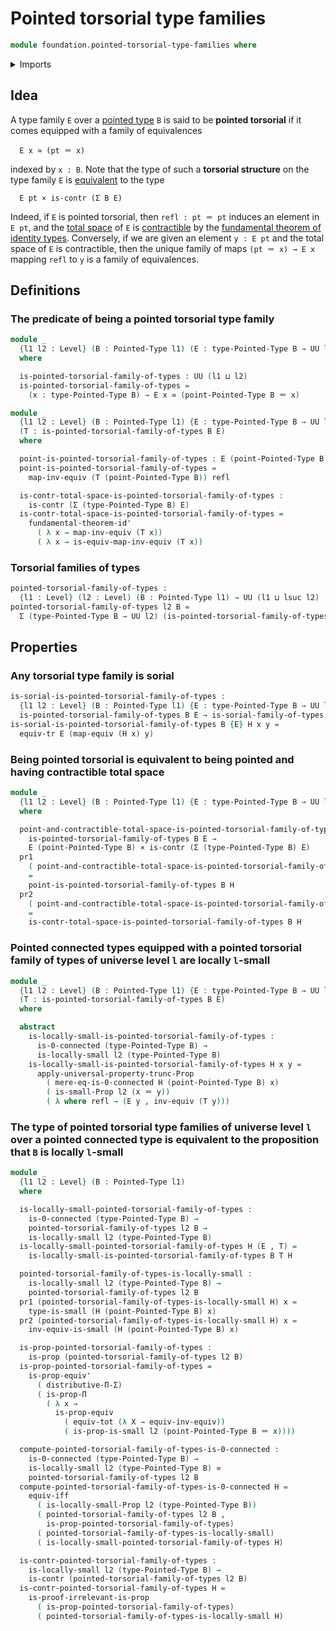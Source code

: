 # Pointed torsorial type families

```agda
module foundation.pointed-torsorial-type-families where
```

<details><summary>Imports</summary>

```agda
open import foundation.0-connected-types
open import foundation.dependent-pair-types
open import foundation.equivalences
open import foundation.fundamental-theorem-of-identity-types
open import foundation.locally-small-types
open import foundation.logical-equivalences
open import foundation.propositional-truncations
open import foundation.sorial-type-families
open import foundation.transport-along-identifications
open import foundation.type-theoretic-principle-of-choice
open import foundation.universe-levels

open import foundation-core.cartesian-product-types
open import foundation-core.contractible-types
open import foundation-core.functoriality-dependent-pair-types
open import foundation-core.identity-types
open import foundation-core.propositions
open import foundation-core.small-types

open import structured-types.pointed-types
```

</details>

## Idea

A type family `E` over a [pointed type](structured-types.pointed-types.md) `B`
is said to be **pointed torsorial** if it comes equipped with a family of
equivalences

```text
  E x ≃ (pt ＝ x)
```

indexed by `x : B`. Note that the type of such a **torsorial structure** on the
type family `E` is [equivalent](foundation.equivalences.md) to the type

```text
  E pt × is-contr (Σ B E)
```

Indeed, if `E` is pointed torsorial, then `refl : pt ＝ pt` induces an element
in `E pt`, and the [total space](foundation.dependent-pair-types.md) of `E` is
[contractible](foundation.contractible-types.md) by the
[fundamental theorem of identity types](foundation.fundamental-theorem-of-identity-types.md).
Conversely, if we are given an element `y : E pt` and the total space of `E` is
contractible, then the unique family of maps `(pt ＝ x) → E x` mapping `refl` to
`y` is a family of equivalences.

## Definitions

### The predicate of being a pointed torsorial type family

```agda
module _
  {l1 l2 : Level} (B : Pointed-Type l1) (E : type-Pointed-Type B → UU l2)
  where

  is-pointed-torsorial-family-of-types : UU (l1 ⊔ l2)
  is-pointed-torsorial-family-of-types =
    (x : type-Pointed-Type B) → E x ≃ (point-Pointed-Type B ＝ x)

module _
  {l1 l2 : Level} (B : Pointed-Type l1) {E : type-Pointed-Type B → UU l2}
  (T : is-pointed-torsorial-family-of-types B E)
  where

  point-is-pointed-torsorial-family-of-types : E (point-Pointed-Type B)
  point-is-pointed-torsorial-family-of-types =
    map-inv-equiv (T (point-Pointed-Type B)) refl

  is-contr-total-space-is-pointed-torsorial-family-of-types :
    is-contr (Σ (type-Pointed-Type B) E)
  is-contr-total-space-is-pointed-torsorial-family-of-types =
    fundamental-theorem-id'
      ( λ x → map-inv-equiv (T x))
      ( λ x → is-equiv-map-inv-equiv (T x))
```

### Torsorial families of types

```agda
pointed-torsorial-family-of-types :
  {l1 : Level} (l2 : Level) (B : Pointed-Type l1) → UU (l1 ⊔ lsuc l2)
pointed-torsorial-family-of-types l2 B =
  Σ (type-Pointed-Type B → UU l2) (is-pointed-torsorial-family-of-types B)
```

## Properties

### Any torsorial type family is sorial

```agda
is-sorial-is-pointed-torsorial-family-of-types :
  {l1 l2 : Level} (B : Pointed-Type l1) {E : type-Pointed-Type B → UU l2} →
  is-pointed-torsorial-family-of-types B E → is-sorial-family-of-types B E
is-sorial-is-pointed-torsorial-family-of-types B {E} H x y =
  equiv-tr E (map-equiv (H x) y)
```

### Being pointed torsorial is equivalent to being pointed and having contractible total space

```agda
module _
  {l1 l2 : Level} (B : Pointed-Type l1) {E : type-Pointed-Type B → UU l2}
  where

  point-and-contractible-total-space-is-pointed-torsorial-family-of-types :
    is-pointed-torsorial-family-of-types B E →
    E (point-Pointed-Type B) × is-contr (Σ (type-Pointed-Type B) E)
  pr1
    ( point-and-contractible-total-space-is-pointed-torsorial-family-of-types H)
    =
    point-is-pointed-torsorial-family-of-types B H
  pr2
    ( point-and-contractible-total-space-is-pointed-torsorial-family-of-types H)
    =
    is-contr-total-space-is-pointed-torsorial-family-of-types B H
```

### Pointed connected types equipped with a pointed torsorial family of types of universe level `l` are locally `l`-small

```agda
module _
  {l1 l2 : Level} (B : Pointed-Type l1) {E : type-Pointed-Type B → UU l2}
  (T : is-pointed-torsorial-family-of-types B E)
  where

  abstract
    is-locally-small-is-pointed-torsorial-family-of-types :
      is-0-connected (type-Pointed-Type B) →
      is-locally-small l2 (type-Pointed-Type B)
    is-locally-small-is-pointed-torsorial-family-of-types H x y =
      apply-universal-property-trunc-Prop
        ( mere-eq-is-0-connected H (point-Pointed-Type B) x)
        ( is-small-Prop l2 (x ＝ y))
        ( λ where refl → (E y , inv-equiv (T y)))
```

### The type of pointed torsorial type families of universe level `l` over a pointed connected type is equivalent to the proposition that `B` is locally `l`-small

```agda
module _
  {l1 l2 : Level} (B : Pointed-Type l1)
  where

  is-locally-small-pointed-torsorial-family-of-types :
    is-0-connected (type-Pointed-Type B) →
    pointed-torsorial-family-of-types l2 B →
    is-locally-small l2 (type-Pointed-Type B)
  is-locally-small-pointed-torsorial-family-of-types H (E , T) =
    is-locally-small-is-pointed-torsorial-family-of-types B T H

  pointed-torsorial-family-of-types-is-locally-small :
    is-locally-small l2 (type-Pointed-Type B) →
    pointed-torsorial-family-of-types l2 B
  pr1 (pointed-torsorial-family-of-types-is-locally-small H) x =
    type-is-small (H (point-Pointed-Type B) x)
  pr2 (pointed-torsorial-family-of-types-is-locally-small H) x =
    inv-equiv-is-small (H (point-Pointed-Type B) x)

  is-prop-pointed-torsorial-family-of-types :
    is-prop (pointed-torsorial-family-of-types l2 B)
  is-prop-pointed-torsorial-family-of-types =
    is-prop-equiv'
      ( distributive-Π-Σ)
      ( is-prop-Π
        ( λ x →
          is-prop-equiv
            ( equiv-tot (λ X → equiv-inv-equiv))
            ( is-prop-is-small l2 (point-Pointed-Type B ＝ x))))

  compute-pointed-torsorial-family-of-types-is-0-connected :
    is-0-connected (type-Pointed-Type B) →
    is-locally-small l2 (type-Pointed-Type B) ≃
    pointed-torsorial-family-of-types l2 B
  compute-pointed-torsorial-family-of-types-is-0-connected H =
    equiv-iff
      ( is-locally-small-Prop l2 (type-Pointed-Type B))
      ( pointed-torsorial-family-of-types l2 B ,
        is-prop-pointed-torsorial-family-of-types)
      ( pointed-torsorial-family-of-types-is-locally-small)
      ( is-locally-small-pointed-torsorial-family-of-types H)

  is-contr-pointed-torsorial-family-of-types :
    is-locally-small l2 (type-Pointed-Type B) →
    is-contr (pointed-torsorial-family-of-types l2 B)
  is-contr-pointed-torsorial-family-of-types H =
    is-proof-irrelevant-is-prop
      ( is-prop-pointed-torsorial-family-of-types)
      ( pointed-torsorial-family-of-types-is-locally-small H)
```
